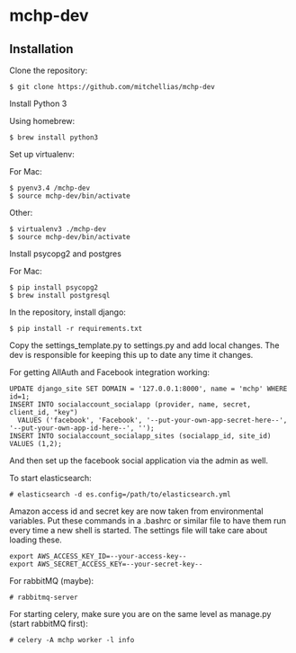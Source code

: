 mchp-dev
========

Installation
------------

Clone the repository:
```
$ git clone https://github.com/mitchellias/mchp-dev
```
Install Python 3

Using homebrew:
```
$ brew install python3
```
Set up virtualenv:

For Mac:
```
$ pyenv3.4 /mchp-dev
$ source mchp-dev/bin/activate
```
Other:
```
$ virtualenv3 ./mchp-dev
$ source mchp-dev/bin/activate
```
Install psycopg2 and postgres

For Mac:
```
$ pip install psycopg2
$ brew install postgresql
```
In the repository, install django:
```
$ pip install -r requirements.txt
```
Copy the settings_template.py to settings.py and add local changes. The dev is responsible for keeping this up to date any time it changes.

For getting AllAuth and Facebook integration working:
```
UPDATE django_site SET DOMAIN = '127.0.0.1:8000', name = 'mchp' WHERE id=1;
INSERT INTO socialaccount_socialapp (provider, name, secret, client_id, "key")
  VALUES ('facebook', 'Facebook', '--put-your-own-app-secret-here--', '--put-your-own-app-id-here--', '');
INSERT INTO socialaccount_socialapp_sites (socialapp_id, site_id) VALUES (1,2);
```
And then set up the facebook social application via the admin as well.

To start elasticsearch:
```
# elasticsearch -d es.config=/path/to/elasticsearch.yml
```

Amazon access id and secret key are now taken from environmental variables. Put these commands in a .bashrc or similar file to have them run every time a new shell is started. The settings file will take care about loading these.
```
export AWS_ACCESS_KEY_ID=--your-access-key--
export AWS_SECRET_ACCESS_KEY=--your-secret-key--
```

For rabbitMQ (maybe):
```
# rabbitmq-server
```
For starting celery, make sure you are on the same level as manage.py (start rabbitMQ first):
```
# celery -A mchp worker -l info
```
